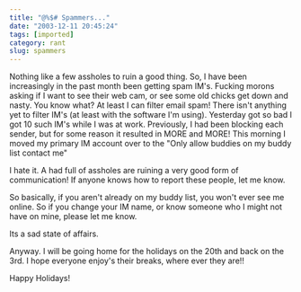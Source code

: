 ```yaml
---
title: "@%$# Spammers..."
date: "2003-12-11 20:45:24"
tags: [imported]
category: rant
slug: spammers
---
```

	
Nothing like a few assholes to ruin a good thing.  So, I have been increasingly in the past month been getting spam IM's.  Fucking morons asking if I want to see their web cam, or see some old chicks get down and nasty.  You know what?  At least I can filter email spam!  There isn't anything yet to filter IM's (at least with the software I'm using).  Yesterday got so bad I got 10 such IM's while I was at work.  Previously, I had been blocking each sender, but for some reason it resulted in MORE and MORE!  This morning I moved my primary IM account over to the "Only allow buddies on my buddy list contact me"

I hate it.  A had full of assholes are ruining a very good form of communication!  If anyone knows how to report these people, let me know.

So basically, if you aren't already on my buddy list, you won't ever see me online.  So if you change your IM name, or know someone who I might not have on mine, please let me know.

Its a sad state of affairs.

Anyway.  I will be going home for the holidays on the 20th and back on the 3rd.  I hope everyone enjoy's their breaks, where ever they are!!

Happy Holidays!
